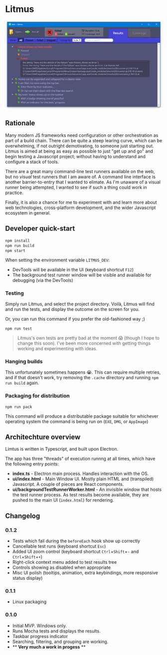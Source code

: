 # Litmus
![Litmus main user interface](./doc/img/feature-overview.png)

## Rationale

Many modern JS frameworks need configuration or other orchestration as part of a build chain. There can be quite a steep learing curve, which can be overwhelming, if not outright demotivating, to someone just starting out. Litmus is aimed at being as easy as possible to just "get up and go" and begin testing a Javascript project; without having to understand and configure a stack of tools.

There are a great many command-line test runners available on the web, but no _visual_ test runners that I am aware of. A command line interface is another barrier-to-entry that I wanted to elimate. As I'm unaware of a visual runner being attempted, I wanted to see if such a thing could work in practice.

Finally, it is also a chance for me to experiment with and learn more about web technologies, cross-platform development, and the wider Javascript ecosystem in general.


## Developer quick-start
```
npm install
npm run build
npm start
```

When setting the environment variable `LITMUS_DEV`:
 * DevTools will be available in the UI (keyboard shortcut `F12`)
 * The background test runner window will be visible and available for debugging (via the DevTools)

### Testing
Simply run Litmus, and select the project directory. Voilà, Litmus will find and run the tests, and display the outcome on the screen for you.

Or, you can run this command if you prefer the old-fashioned way ;)
```
npm run test
```
> Litmus's own tests are pretty bad at the moment 😱 (though I hope to change this soon). I've been more concerned with getting things working and experimenting with ideas.

### Hanging builds
This unfortunately sometimes happens 😭. This can require multiple retries, and if that doesn't work, try removing the `.cache` directory and running `npm run build` again.

### Packaging for distribution
```
npm run pack
```
This command will produce a distributable package suitable for whichever operating system the command is being run on (`EXE`, `DMG`, or `AppImage`)

## Architechture overview
Limtus is written in Typescript, and built upon Electron.

The app has three "threads" of execution runnng at all times, which have the following entry points:
* **index.ts** - Electron main process. Handles interaction with the OS.
* **ui/index.html** - Main Window UI. Mostly plain HTML and (transpiled) Javascript. A couple of pieces are React components.
* **ui/backgroundTestRunnerWorker.html** - An invisible window that hosts the test runner process. As test results become available, they are pushed to the main UI (`index.html`) for rendering.


## Changelog
### 0.1.2
* Tests which fail during the `beforeEach` hook show up correctly
* Cancellable test runs (keyboard shortcut `Esc`)
* Added UI zoom control (keyboard shortcut `Ctrl`+`Shift`+`-` and `Ctrl`+`Shift`+`+`)
* Right-click context menu added to test results tree
* Controls showing as disabled when appropriate
* Misc UI polish (tooltips, animation, extra keybindings, more responsive status display)
### 0.1.1
* Linux packaging
### 0.1.0
* Initial MVP. Windows only.
* Runs Mocha tests and displays the results.
* Taskbar progress indicator
* Searching, filtering, and grouping are working.
* ** **Very much a work in progess** **

